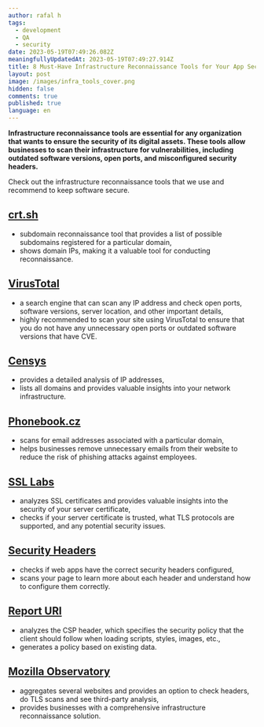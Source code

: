```yaml
---
author: rafal h
tags:
  - development
  - QA
  - security
date: 2023-05-19T07:49:26.082Z
meaningfullyUpdatedAt: 2023-05-19T07:49:27.914Z
title: 8 Must-Have Infrastructure Reconnaissance Tools for Your App Security
layout: post
image: /images/infra_tools_cover.png
hidden: false
comments: true
published: true
language: en
---
```

**Infrastructure reconnaissance tools are essential for any organization that wants to ensure the security of its digital assets. These tools allow businesses to scan their infrastructure for vulnerabilities, including outdated software versions, open ports, and misconfigured security headers.**

<EbookDynamic sectionTitle='Eager to discover (even) more security tools? ' ebookName='25-Tools-And-Extra-Tactics-For-App-Security-Ebook.pdf' ebookDescription='Get our free ebook now and discover what else you can use to protect your digital products.'  ebookImage='/images/cover_ebook_security.png' ebookAlt='ebook security cover' />

Check out the infrastructure reconnaissance tools that we use and recommend to keep software secure.

## [crt.sh](https://crt.sh)

* subdomain reconnaissance tool that provides a list of possible subdomains registered for a particular domain,
* shows domain IPs, making it a valuable tool for conducting reconnaissance.

## [VirusTotal](https://www.virustotal.com/gui/home/upload)

* a search engine that can scan any IP address and check open ports, software versions, server location, and other important details,
* highly recommended to scan your site using VirusTotal to ensure that you do not have any unnecessary open ports or outdated software versions that have CVE.

## [Censys](https://censys.io/)

* provides a detailed analysis of IP addresses,
* lists all domains and provides valuable insights into your network infrastructure.

## [Phonebook.cz](https://phonebook.cz/)

* scans for email addresses associated with a particular domain,
* helps businesses remove unnecessary emails from their website to reduce the risk of phishing attacks against employees.

## [SSL Labs](https://www.ssllabs.com/ssltest/)

* analyzes SSL certificates and provides valuable insights into the security of your server certificate,
* checks if your server certificate is trusted, what TLS protocols are supported, and any potential security issues.

## [Security Headers](https://securityheaders.com/)

* checks if web apps have the correct security headers configured,
* scans your page to learn more about each header and understand how to configure them correctly.

## [Report URI](https://report-uri.com/)

* analyzes the CSP header, which specifies the security policy that the client should follow when loading scripts, styles, images, etc.,
* generates a policy based on existing data.

## [Mozilla Observatory](https://observatory.mozilla.org/)

* aggregates several websites and provides an option to check headers, do TLS scans and see third-party analysis,
* provides businesses with a comprehensive infrastructure reconnaissance solution.

<EbookDynamic sectionTitle='That’s not all!' ebookName='25-Tools-And-Extra-Tactics-For-App-Security-Ebook.pdf' ebookDescription='Expand your security toolkit by downloading our free ebook today. You will find plenty of useful tools to keep your data safe.'  ebookUrl='undefined'  ebookImage='/images/cover_ebook_security.png' ebookAlt='ebook security cover' />
